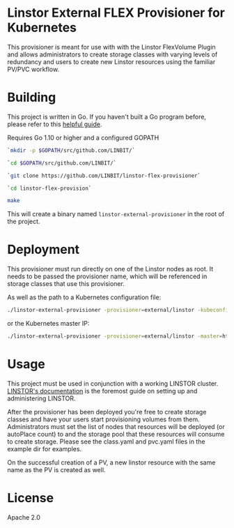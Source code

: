 # Linstor External FLEX Provisioner for Kubernetes

This provisioner is meant for use with with the Linstor FlexVolume Plugin and allows
administrators to create storage classes with varying levels of redundancy and
users to create new Linstor resources using the familiar PV/PVC workflow.


# Building

This project is written in Go. If you haven't built a Go program before,
please refer to this [helpful guide](https://golang.org/doc/install).

Requires Go 1.10 or higher and a configured GOPATH

```bash
`mkdir -p $GOPATH/src/github.com/LINBIT/`

`cd $GOPATH/src/github.com/LINBIT/`

`git clone https://github.com/LINBIT/linstor-flex-provisioner`

`cd linstor-flex-provision`

make
```
This will create a binary named `linstor-external-provisioner` in the root of the project.

# Deployment

This provisioner must run directly on one of the Linstor nodes as root.
It needs to be passed the provisioner name, which will be referenced in
storage classes that use this provisioner.

As well as the path to a Kubernetes configuration file:

```bash
./linstor-external-provisioner -provisioner=external/linstor -kubeconfig=$HOME/.kube/config &> /path/to/logfile &
```
or the Kubernetes master IP:

```bash
./linstor-external-provisioner -provisioner=external/linstor -master=http://0.0.0.0:8080 &> /path/to/logfile &
```
# Usage

This project must be used in conjunction with a working LINSTOR cluster. [LINSTOR's
documentation](https://docs.linbit.com/docs/users-guide-9.0/#p-linstor) is the
foremost guide on setting up and administering LINSTOR.

After the provisioner has been deployed you're free to create storage classes and
have your users start provisioning volumes from them. Administrators must set the
list of nodes that resources will be deployed (or autoPlace count) to and the
storage pool that these resources will consume to create storage. Please see
the class.yaml and pvc.yaml files in the example dir for examples.

On the successful creation of a PV, a new linstor resource with the same name as the
PV is created as well.

# License

Apache 2.0
